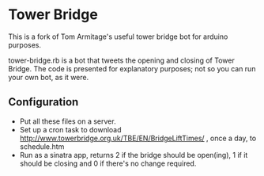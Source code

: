Tower Bridge
============

This is a fork of Tom Armitage's useful tower bridge bot for arduino purposes.

tower-bridge.rb is a bot that tweets the opening and closing of Tower Bridge. The code is presented for explanatory purposes; not so you can run your own bot, as it were.


Configuration
-------------

* Put all these files on a server.
* Set up a cron task to download http://www.towerbridge.org.uk/TBE/EN/BridgeLiftTimes/ , once a day, to schedule.htm
* Run as a sinatra app, returns 2 if the bridge should be open(ing), 1 if it should be closing and 0 if there's no change required.
